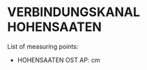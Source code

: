 # VERBINDUNGSKANAL HOHENSAATEN

List of measuring points:

* HOHENSAATEN OST AP: <Value topic="rivers/pegel-online/VKH/HOHENSAATEN OST AP/measurementValue"/> cm
